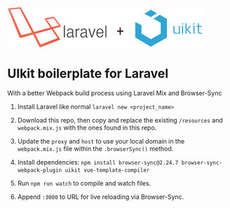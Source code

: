 ![alt text](https://github.com/SpeakInCode/laravel-uikit/blob/master/laravel-uikit-logo.png)

# UIkit boilerplate for Laravel

With a better Webpack build process using Laravel Mix and Browser-Sync

1. Install Laravel like normal `laravel new <project_name>` 

2. Download this repo, then copy and replace the existing `/resources` and `webpack.mix.js` with the ones found in this repo.

3. Update the `proxy` and `host` to use your local domain in the `webpack.mix.js` file within the `.browserSync()` method.

4. Install dependencies: `npm install browser-sync@2.24.7 browser-sync-webpack-plugin uikit vue-template-compiler`

5. Run `npm run watch` to compile and watch files.

6. Append `:3000` to URL for live reloading via Browser-Sync.
